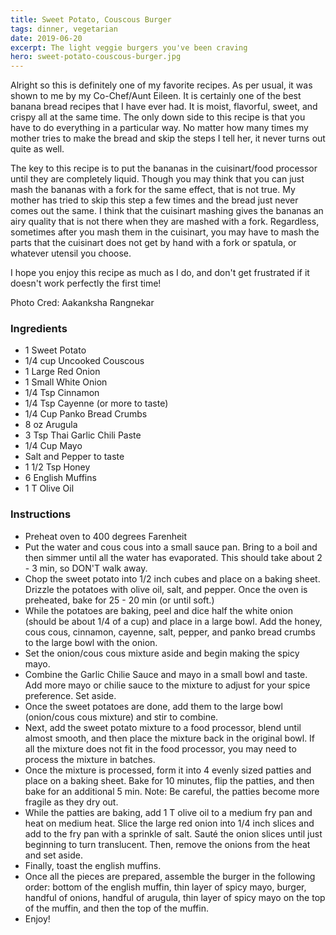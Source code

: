 ```yaml
---
title: Sweet Potato, Couscous Burger
tags: dinner, vegetarian
date: 2019-06-20
excerpt: The light veggie burgers you've been craving
hero: sweet-potato-couscous-burger.jpg
---
```

<div>
Alright so this is definitely one of my favorite recipes. As per usual, it was shown to me by my Co-Chef/Aunt Eileen.  It is certainly one of the best banana bread recipes that I have ever had.  It is moist, flavorful, sweet, and crispy all at the same time.  The only down side to this recipe is that you have to do everything in a particular way.  No matter how many times my mother tries to make the bread and skip the steps I tell her, it never turns out quite as well.

The key to this recipe is to put the bananas in the cuisinart/food processor until they are completely liquid.  Though you may think that you can just mash the bananas with a fork for the same effect, that is not true.  My mother has tried to skip this step a few times and the bread just never comes out the same.  I think that the cuisinart mashing gives the bananas an airy quality that is not there when they are mashed with a fork.  Regardless, sometimes after you mash them in the cuisinart, you may have to mash the parts that the cuisinart does not get by hand with a fork or spatula, or whatever utensil you choose. 

I hope you enjoy this recipe as much as I do, and don't get frustrated if it doesn't work perfectly the first time!

<p class="cred"> Photo Cred: Aakanksha Rangnekar</p>

</div>
<div class="list-row">
    <div class="list-column-1">
       <div class="list-card ingredients">
        <h3>Ingredients</h3>
          <ul>
            <li>1 Sweet Potato</li>
            <li>1/4 cup Uncooked Couscous</li>
            <li>1 Large Red Onion</li>
            <li>1 Small White Onion</li>
            <li>1/4 Tsp Cinnamon</li>
            <li>1/4 Tsp Cayenne (or more to taste)</li>
            <li>1/4 Cup Panko Bread Crumbs</li>
            <li>8 oz Arugula</li>
            <li>3 Tsp Thai Garlic Chili Paste</li>
            <li>1/4 Cup Mayo</li>
            <li>Salt and Pepper to taste</li>
            <li>1 1/2 Tsp Honey</li>
            <li>6 English Muffins</li>
            <li>1 T Olive Oil</li>
          </ul>
        </div>
    </div>
    <div class="list-column-2">
       <div class="list-card instructions">
        <h3>Instructions</h3>
          <ul>
          <li>Preheat oven to 400 degrees Farenheit</li>
          <li>Put the water and cous cous into a small sauce pan. Bring to a boil and then simmer until all the water has evaporated. This should take about 2 - 3 min, so DON'T walk away.</li>
          <li>Chop the sweet potato into 1/2 inch cubes and place on a baking sheet. Drizzle the potatoes with olive oil, salt, and pepper. Once the oven is preheated, bake for 25 - 20 min (or until soft.)</li>
          <li>While the potatoes are baking, peel and dice half the white onion (should be about 1/4 of a cup) and place in a large bowl. Add the honey, cous cous, cinnamon, cayenne, salt, pepper, and panko bread crumbs to the large bowl with the onion.</li>
          <li>Set the onion/cous cous mixture aside and begin making the spicy mayo.</li>
          <li>Combine the Garlic Chilie Sauce and mayo in a small bowl and taste. Add more mayo or chilie sauce to the mixture to adjust for your spice preference. Set aside.</li>
          <li>Once the sweet potatoes are done, add them to the large bowl (onion/cous cous mixture) and stir to combine.</li>
          <li>Next, add the sweet potato mixture to a food processor, blend until almost smooth, and then place the mixture back in the original bowl. If all the mixture does not fit in the food processor, you may need to process the mixture in batches.</li>
          <li>Once the mixture is processed, form it into 4 evenly sized patties and place on a baking sheet. Bake for 10 minutes, flip the patties, and then bake for an additional 5 min. Note: Be careful, the patties become more fragile as they dry out.</li>
          <li>While the patties are baking, add 1 T olive oil to a medium fry pan and heat on medium heat. Slice the large red onion into 1/4 inch slices and add to the fry pan with a sprinkle of salt.  Sauté the onion slices until just beginning to turn translucent. Then, remove the onions from the heat and set aside. </li>
          <li>Finally, toast the english muffins.</li>
          <li>Once all the pieces are prepared, assemble the burger in the following order: bottom of the english muffin, thin layer of spicy mayo, burger, handful of onions, handful of arugula, thin layer of spicy mayo on the top of the muffin, and then the top of the muffin.</li>
          <li>Enjoy!</li>
        </ul>
       </div>
    </div>
</div>
